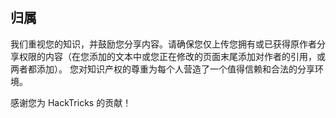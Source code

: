 ## 归属
我们重视您的知识，并鼓励您分享内容。请确保您仅上传您拥有或已获得原作者分享权限的内容（在您添加的文本中或您正在修改的页面末尾添加对作者的引用，或两者都添加）。 您对知识产权的尊重为每个人营造了一个值得信赖和合法的分享环境。

感谢您为 HackTricks 的贡献！
